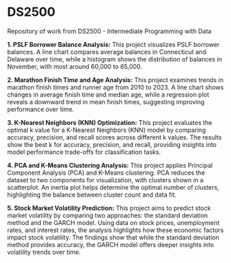 # DS2500
Repository of work from DS2500 - Intermediate Programming with Data

**1. PSLF Borrower Balance Analysis:** This project visualizes PSLF borrower balances. A line chart compares average balances in Connecticut and Delaware over time, while a histogram shows the distribution of balances in November, with most around 60,000 to 65,000.
   
**2. Marathon Finish Time and Age Analysis:** This project examines trends in marathon finish times and runner age from 2010 to 2023. A line chart shows changes in average finish time and median age, while a regression plot reveals a downward trend in mean finish times, suggesting improving performance over time.

**3. K-Nearest Neighbors (KNN) Optimization:** This project evaluates the optimal k value for a K-Nearest Neighbors (KNN) model by comparing accuracy, precision, and recall scores across different k values. The results show the best k for accuracy, precision, and recall, providing insights into model performance trade-offs for classification tasks.
   
**4. PCA and K-Means Clustering Analysis:** This project applies Principal Component Analysis (PCA) and K-Means clustering. PCA reduces the dataset to two components for visualization, with clusters shown in a scatterplot. An inertia plot helps determine the optimal number of clusters, highlighting the balance between cluster count and data fit.
   
**5. Stock Market Volatility Prediction:** This project aims to predict stock market volatility by comparing two approaches: the standard deviation method and the GARCH model. Using data on stock prices, unemployment rates, and interest rates, the analysis highlights how these economic factors impact stock volatility. The findings show that while the standard deviation method provides accuracy, the GARCH model offers deeper insights into volatility trends over time.
